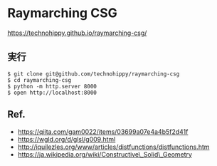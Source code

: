 Raymarching CSG
====

https://technohippy.github.io/raymarching-csg/

実行
----

    $ git clone git@github.com/technohippy/raymarching-csg
    $ cd raymarching-csg
    $ python -m http.server 8000
    $ open http://localhost:8000

Ref.
----

- https://qiita.com/gam0022/items/03699a07e4a4b5f2d41f
- https://wgld.org/d/glsl/g009.html
- http://iquilezles.org/www/articles/distfunctions/distfunctions.htm
- https://ja.wikipedia.org/wiki/Constructive\_Solid\_Geometry
